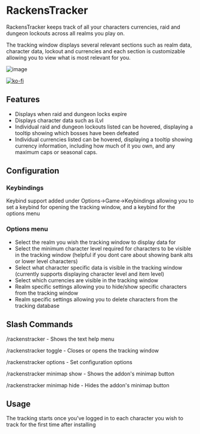 # RackensTracker
RackensTracker keeps track of all your characters currencies, raid and dungeon lockouts across all realms you play on.

The tracking window displays several relevant sections such as realm data, character data, lockout and currencies and each section is customizable allowing you to view what is most relevant for you.

![image](https://github.com/user-attachments/assets/ef039f06-5d59-4f92-a938-89c4aa0032c0)

[![ko-fi](https://ko-fi.com/img/githubbutton_sm.svg)](https://ko-fi.com/F1F712EAKV)

## Features
* Displays when raid and dungeon locks expire
* Displays character data such as iLvl
* Individual raid and dungeon lockouts listed can be hovered, displaying a tooltip showing which bosses have been defeated
* Individual currencies listed can be hovered, displaying a tooltip showing currency information, including how much of it you own, and any maximum caps or seasonal caps.

## Configuration
### Keybindings
Keybind support added under Options->Game->Keybindings allowing you to set a keybind for opening the tracking window, and a keybind for the options menu

### Options menu
* Select the realm you wish the tracking window to display data for
* Select the minimum character level required for characters to be visible in the tracking window (helpful if you dont care about showing bank alts or lower level characters)
* Select what character specific data is visible in the tracking window (currently supports displaying character level and item level)
* Select which currencies are visible in the tracking window
* Realm specific settings allowing you to hide/show specific characters from the tracking window
* Realm specific settings allowing you to delete characters from the tracking database

## Slash Commands
/rackenstracker - Shows the text help menu

/rackenstracker toggle - Closes or opens the tracking window

/rackenstracker options - Set configuration options

/rackenstracker minimap show - Shows the addon's minimap button

/rackenstracker minimap hide - Hides the addon's minimap button

## Usage
The tracking starts once you've logged in to each character you wish to track for the first time after installing
